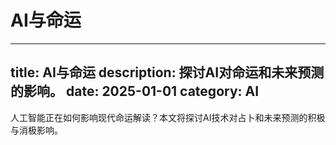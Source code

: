 # AI与命运

---
title: AI与命运
description: 探讨AI对命运和未来预测的影响。
date: 2025-01-01
category: AI
---

人工智能正在如何影响现代命运解读？本文将探讨AI技术对占卜和未来预测的积极与消极影响。
